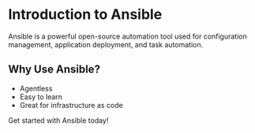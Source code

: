 # Introduction to Ansible

Ansible is a powerful open-source automation tool used for configuration management, application deployment, and task automation.

## Why Use Ansible?

- Agentless
- Easy to learn
- Great for infrastructure as code

Get started with Ansible today!

 
 
 

 
 
 
 
 
 
 
 
 
 
 
 
 
 
 
 

